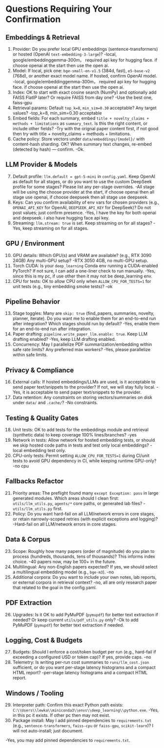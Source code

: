 # Questions Requiring Your Confirmation

## Embeddings & Retrieval
1) Provider: Do you prefer local GPU embeddings (sentence-transformers) or hosted (OpenAI `text-embedding-3-large`)?
-local, google/embeddinggemma-300m， required api key for hugging face. if choose openai at the start then use the open ai.
2) Model: If local, pick one: `bge-small-en-v1.5` (384d, fast), `e5-base-v2` (768d), or another exact model name. If hosted, confirm OpenAI model.
-local, google/embeddinggemma-300m， required api key for hugging face. if choose openai at the start then use the open ai.
3) Index: OK to start with exact cosine search (NumPy) and optionally add FAISS FlatIP later? Or require FAISS from day one?
-Use the best one, faiss-gpu
4) Retrieval params: Default `top_k=8`, `min_sim=0.30` acceptable? Any target values?
-top_k=8, min_sim=0.30 acceptable
5) Embed fields: For each summary, embed `title + novelty_claims + methods + limitations` as `summary_text`. Is this the right content, or include other fields?
-Try with the orignal paper content first, if not good then try with title + novelty_claims + methods + limitations.
6) Cache policy: Store vectors under `data/embeddings/{model}/` with content-hash sharding. OK? When summary text changes, re-embed (detected by hash) — confirm.
-Ok.

## LLM Provider & Models
7) Default profile: `llm.default = gpt-5-mini` in `config.yaml`. Keep OpenAI as default for all stages, or do you want to use the custom DeepSeek profile for some stages? Please list any per-stage overrides.
-All stage will be using the choose provider at the start, if choose openai then all stage use openai, if choose deepseek then all stage use deepseek.
8) Keys: Can you confirm availability of env vars for chosen providers (e.g., `OPENAI_API_KEY` for OpenAI, `DEEPSEEK_API_KEY` for DeepSeek)? Do not post values; just confirm presence.
-Yes, I have the key for both openai and deepseek. i also have hugging face api key.
9) Streaming: `llm.stream: true` is set. Keep streaming on for all stages?
-Yes, keep streaming on for all stages.

## GPU / Environment
10) GPU details: Which GPU(s) and VRAM are available? (e.g., RTX 3090 24GB) Any multi-GPU setup?
-RTX 3050 4GB, no multi-GPU setup.
11) Torch CUDA: Is your `deep_learning` Conda env running a CUDA-enabled PyTorch? If not sure, I can add a one-liner check to run manually.
-Yes, since this is my pc, if use other then it may not be deep_learning env.
12) CPU for tests: OK to allow CPU only when `ALLOW_CPU_FOR_TESTS=1` for unit tests (e.g., tiny embedding smoke tests)?
-ok
## Pipeline Behavior
13) Stage toggles: Many are `skip: true` (find_papers, summaries, novelty, planner, iterate). Do you want me to enable them for an end-to-end run after integration? Which stages should run by default?
-Yes, enable them for an end-to-end run after integration.
14) Paper drafting: `pipeline.write_paper_llm.enable: true`. Keep LLM drafting enabled?
-Yes, keep LLM drafting enabled.
15) Concurrency: May I parallelize PDF summarization/embedding within safe rate limits? Any preferred max workers?
-Yes, please parallelize within safe limits.

## Privacy & Compliance
16) External calls: If hosted embeddings/LLMs are used, is it acceptable to send paper text/snippets to the provider? If not, we will stay fully local.
-Yes, it is acceptable to send paper text/snippets to the provider.
17) Data retention: Any constraints on storing vectors/summaries on disk under `data/` and `.cache/`?
-No constraints.

## Testing & Quality Gates
18) Unit tests: OK to add tests for the embeddings module and retrieval (synthetic data) to keep coverage 100% lines/branches?
-yes
19) Network in tests: Allow network for hosted embedding tests, or should we skip hosted code paths in tests and test only local embeddings?
-local embedding test only.
20) CPU-only tests: Permit setting `ALLOW_CPU_FOR_TESTS=1` during CI/unit tests to avoid GPU dependency in CI, while keeping runtime GPU-only?
-no cpu

## Fallbacks Refactor
21) Priority areas: The preflight found many `except Exception: pass` in large generated modules. Which areas should I clean first: `utils/llm_utils.py`, `agents/*` core paths, or generated lab files?
-`utils/llm_utils.py` first.
22) Policy: Do you want hard-fail on all LLM/network errors in core stages, or retain narrowly-scoped retries (with explicit exceptions and logging)?
-Hard-fail on all LLM/network errors in core stages.
## Data & Corpus
23) Scope: Roughly how many papers (order of magnitude) do you plan to process (hundreds, thousands, tens of thousands)? This informs index choice.
-40 papers now, may be 100+ in the future.
24) Multilingual: Any non-English papers expected? If yes, we should select a multilingual embedding model (e.g., `bge-m3`).
-no
25) Additional corpora: Do you want to include your own notes, lab reports, or external corpora in retrieval context?
-no, all are only research paper that related to the goal in the config.yaml.

## PDF Extraction
26) Upgrades: Is it OK to add PyMuPDF (`pymupdf`) for better text extraction if needed? Or keep current `utils/pdf_utils.py` only?
-Ok to add PyMuPDF (`pymupdf`) for better text extraction if needed.

## Logging, Cost & Budgets
27) Budgets: Should I enforce a cost/token budget per run (e.g., hard-fail if exceeding a configured USD or token cap)? If yes, provide caps.
-no
28) Telemetry: Is writing per-run cost summaries to `runs/llm_cost.json` sufficient, or do you want per-stage latency histograms and a compact HTML report?
-per-stage latency histograms and a compact HTML report.

## Windows / Tooling
29) Interpreter path: Confirm this exact Python path exists: `C:\\Users\\lewka\\miniconda3\\envs\\deep_learning\\python.exe`.
-Yes, in this pc it exists. If other pc then may not exist.
30) Package install: May I add pinned dependencies to `requirements.txt` (e.g., `sentence-transformers`, `faiss-cpu` or `faiss-gpu`, `scikit-learn`)? I will not auto-install; just document.

-Yes, you may add pinned dependencies to `requirements.txt`.